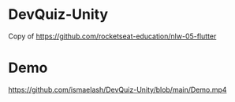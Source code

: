 # DevQuiz-Unity
Copy of https://github.com/rocketseat-education/nlw-05-flutter

# Demo
https://github.com/ismaelash/DevQuiz-Unity/blob/main/Demo.mp4
